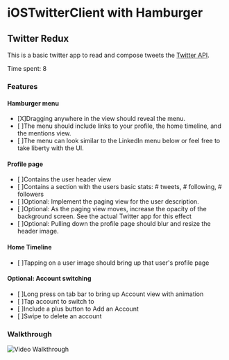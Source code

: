 # iOSTwitterClient with Hamburger

## Twitter Redux 

This is a basic twitter app to read and compose tweets the [Twitter API](https://apps.twitter.com/).

Time spent: 8

### Features

#### Hamburger menu

- [X]Dragging anywhere in the view should reveal the menu.
- [ ]The menu should include links to your profile, the home timeline, and the mentions view.
- [ ]The menu can look similar to the LinkedIn menu below or feel free to take liberty with the UI.

#### Profile page

- [ ]Contains the user header view
- [ ]Contains a section with the users basic stats: # tweets, # following, # followers
- [ ]Optional: Implement the paging view for the user description.
- [ ]Optional: As the paging view moves, increase the opacity of the background screen. See the actual Twitter app for this effect
- [ ]Optional: Pulling down the profile page should blur and resize the header image.

#### Home Timeline

- [ ]Tapping on a user image should bring up that user's profile page

#### Optional: Account switching

- [ ]Long press on tab bar to bring up Account view with animation
- [ ]Tap account to switch to
- [ ]Include a plus button to Add an Account
- [ ]Swipe to delete an account

### Walkthrough

![Video Walkthrough](Twitter.gif)

